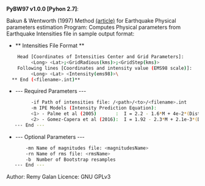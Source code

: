 **PyBW97 v1.0.0 [Pyhon 2.7]**:

Bakun & Wentworth (1997) Method [(article)](http://usuarios.geofisica.unam.mx/cruz/Sismociones_Libres/Biblio_Sismocion/Bakun_and_Wentworth_BSSA_1997.pdf) for Earthquake Physical parameters estimation Program:
Computes Physical parameters from Earthquake Intensities file in sample output format:

* ** Intensities File Format **
```bash
    Head [Coordinates of Intensities Center and Grid Parameters]:
         <Long> <Lat>;<GridRadious(kms)>;<GridStep(kms)>
    Following lines [Coordinates and intensity value (EMS98 scale)]:
         <Long> <Lat> <Intensity(ems98)>\
  ** End (<filename>.int)**
```
*  --- Required Parameters ---
```bash
         -if Path of intensities file: /<path>/<to>/<filename>.int
         -m IPE Models (Intensity Prediction Equation):
         <1> - Palme et al (2005)       :  I = 2.2 - 1.6*M + 4e-2*(Dist) + 0*(LogDist)
         <2> - Gomez-Capera et al (2016):  I = 1.92 - 2.3*M + 2.1e-3*(Dist) + 3.68*(LogDist)
   --- End ---
```   
*  --- Optional Parameters ---
```bash
       -mn Name of magnitudes file: <magnitudesName>
       -rn Name of rms file: <rmsName>
       -b  Number of Bootstrap resamples
   --- End ---
```
Author: Remy Galan
Licence: GNU GPLv3
